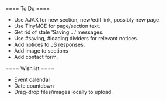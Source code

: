 ==== To Do ====
* Use AJAX for new section, new/edit link, possibly new page.
* Use TinyMCE for page/section text.
* Get rid of stale 'Saving ...' messages.
* Use #saving, #loading dividers for relevant notices.
* Add notices to JS responses.
* Add image to sections
* Add contact form.

==== Wishlist ====
* Event calendar
* Date countdown
* Drag-drop files/images locally to upload.
